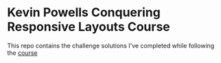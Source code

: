 # Kevin Powells Conquering Responsive Layouts Course
This repo contains the challenge solutions I've completed while following the [course](https://courses.kevinpowell.co/view/courses/conquering-responsive-layouts)